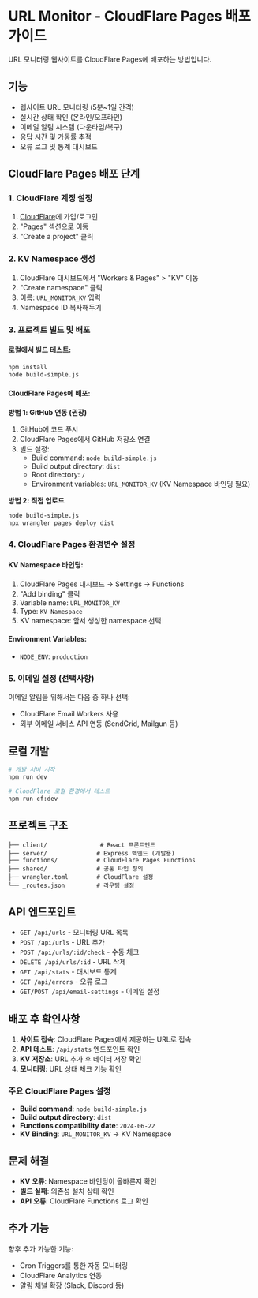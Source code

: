 # URL Monitor - CloudFlare Pages 배포 가이드

URL 모니터링 웹사이트를 CloudFlare Pages에 배포하는 방법입니다.

## 기능
- 웹사이트 URL 모니터링 (5분~1일 간격)
- 실시간 상태 확인 (온라인/오프라인)
- 이메일 알림 시스템 (다운타임/복구)
- 응답 시간 및 가동률 추적
- 오류 로그 및 통계 대시보드

## CloudFlare Pages 배포 단계

### 1. CloudFlare 계정 설정
1. [CloudFlare](https://cloudflare.com)에 가입/로그인
2. "Pages" 섹션으로 이동
3. "Create a project" 클릭

### 2. KV Namespace 생성
1. CloudFlare 대시보드에서 "Workers & Pages" > "KV" 이동
2. "Create namespace" 클릭
3. 이름: `URL_MONITOR_KV` 입력
4. Namespace ID 복사해두기

### 3. 프로젝트 빌드 및 배포

#### 로컬에서 빌드 테스트:
```bash
npm install
node build-simple.js
```

#### CloudFlare Pages에 배포:

**방법 1: GitHub 연동 (권장)**
1. GitHub에 코드 푸시
2. CloudFlare Pages에서 GitHub 저장소 연결
3. 빌드 설정:
   - Build command: `node build-simple.js`
   - Build output directory: `dist`
   - Root directory: `/`
   - Environment variables: `URL_MONITOR_KV` (KV Namespace 바인딩 필요)

**방법 2: 직접 업로드**
```bash
node build-simple.js
npx wrangler pages deploy dist
```

### 4. CloudFlare Pages 환경변수 설정

#### KV Namespace 바인딩:
1. CloudFlare Pages 대시보드 → Settings → Functions
2. "Add binding" 클릭
3. Variable name: `URL_MONITOR_KV`
4. Type: `KV Namespace`
5. KV namespace: 앞서 생성한 namespace 선택

#### Environment Variables:
- `NODE_ENV`: `production`

### 5. 이메일 설정 (선택사항)
이메일 알림을 위해서는 다음 중 하나 선택:
- CloudFlare Email Workers 사용
- 외부 이메일 서비스 API 연동 (SendGrid, Mailgun 등)

## 로컬 개발

```bash
# 개발 서버 시작
npm run dev

# CloudFlare 로컬 환경에서 테스트
npm run cf:dev
```

## 프로젝트 구조

```
├── client/               # React 프론트엔드
├── server/              # Express 백엔드 (개발용)
├── functions/           # CloudFlare Pages Functions
├── shared/              # 공통 타입 정의
├── wrangler.toml        # CloudFlare 설정
└── _routes.json         # 라우팅 설정
```

## API 엔드포인트

- `GET /api/urls` - 모니터링 URL 목록
- `POST /api/urls` - URL 추가
- `POST /api/urls/:id/check` - 수동 체크
- `DELETE /api/urls/:id` - URL 삭제
- `GET /api/stats` - 대시보드 통계
- `GET /api/errors` - 오류 로그
- `GET/POST /api/email-settings` - 이메일 설정

## 배포 후 확인사항

1. **사이트 접속**: CloudFlare Pages에서 제공하는 URL로 접속
2. **API 테스트**: `/api/stats` 엔드포인트 확인 
3. **KV 저장소**: URL 추가 후 데이터 저장 확인
4. **모니터링**: URL 상태 체크 기능 확인

### 주요 CloudFlare Pages 설정
- **Build command**: `node build-simple.js`
- **Build output directory**: `dist`  
- **Functions compatibility date**: `2024-06-22`
- **KV Binding**: `URL_MONITOR_KV` → KV Namespace

## 문제 해결

- **KV 오류**: Namespace 바인딩이 올바른지 확인
- **빌드 실패**: 의존성 설치 상태 확인
- **API 오류**: CloudFlare Functions 로그 확인

## 추가 기능

향후 추가 가능한 기능:
- Cron Triggers를 통한 자동 모니터링
- CloudFlare Analytics 연동
- 알림 채널 확장 (Slack, Discord 등)